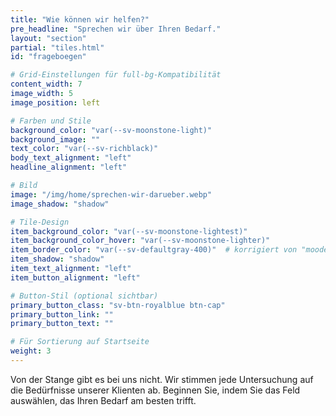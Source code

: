 ```yaml
---
title: "Wie können wir helfen?"
pre_headline: "Sprechen wir über Ihren Bedarf." 
layout: "section"
partial: "tiles.html"
id: "frageboegen"

# Grid-Einstellungen für full-bg-Kompatibilität
content_width: 7
image_width: 5
image_position: left

# Farben und Stile
background_color: "var(--sv-moonstone-light)"
background_image: ""
text_color: "var(--sv-richblack)"
body_text_alignment: "left"
headline_alignment: "left"

# Bild
image: "/img/home/sprechen-wir-darueber.webp"
image_shadow: "shadow"

# Tile-Design
item_background_color: "var(--sv-moonstone-lightest)"
item_background_color_hover: "var(--sv-moonstone-lighter)"
item_border_color: "var(--sv-defaultgray-400)"  # korrigiert von "moodefaultgray"
item_shadow: "shadow"
item_text_alignment: "left"
item_button_alignment: "left"

# Button-Stil (optional sichtbar)
primary_button_class: "sv-btn-royalblue btn-cap"
primary_button_link: ""
primary_button_text: ""

# Für Sortierung auf Startseite
weight: 3
---
```


Von der Stange gibt es bei uns nicht. Wir stimmen jede Untersuchung auf die Bedürfnisse unserer Klienten ab. Beginnen Sie, indem Sie das Feld auswählen, das Ihren Bedarf am besten trifft.

